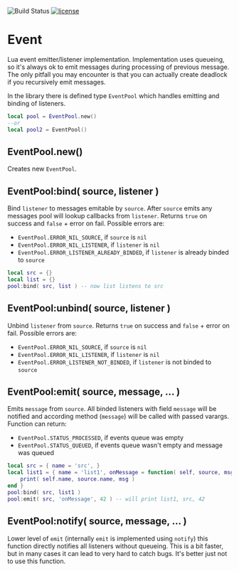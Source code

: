 ![Build Status](https://travis-ci.org/iskolbin/event.svg?branch=master)
[![license](https://img.shields.io/badge/license-public%20domain-blue.svg)]()

Event
=====

Lua event emitter/listener implementation. Implementation uses queueing, so
it's always ok to emit messages during processing of previous message. The
only pitfall you may encounter is that you can actually create deadlock if
you recursively emit messages.

In the library there is defined type `EventPool` which handles emitting and 
binding of listeners.

```lua
local pool = EventPool.new()
--or
local pool2 = EventPool()
```

EventPool.new()
---------------

Creates new `EventPool`.

EventPool:bind( source, listener )
----------------------------------

Bind `listener` to messages emitable by `source`. After `source` emits any messages
pool will lookup callbacks from `listener`. Returns `true` on success and `false` + 
error on fail. Possible errors are:

* `EventPool.ERROR_NIL_SOURCE`, if `source` is `nil`
* `EventPool.ERROR_NIL_LISTENER`, if `listener` is `nil`
* `EventPool.ERROR_LISTENER_ALREADY_BINDED`, if `listener` is already binded to `source`

```lua
local src = {}
local list = {}
pool:bind( src, list ) -- now list listens to src
```

EventPool:unbind( source, listener )
------------------------------------

Unbind `listener` from `source`. Returns `true` on success and `false` + error
on fail. Possible errors are:

* `EventPool.ERROR_NIL_SOURCE`, if `source` is `nil`
* `EventPool.ERROR_NIL_LISTENER`, if `listener` is `nil`
* `EventPool.ERROR_LISTENER_NOT_BINDED`, if `listener` is not binded to `source`

EventPool:emit( source, message, ... )
--------------------------------------

Emits `message` from `source`. All binded listeners with field `message` will
be notified and according method (`message`) will be called with passed varargs.
Function can return:

* `EventPool.STATUS_PROCESSED`, if events queue was empty
* `EventPool.STATUS_QUEUED`, if events queue wasn't empty and message was queued

```lua
local src = { name = 'src', }
local list1 = { name = 'list1', onMessage = function( self, source, msg )
	print( self.name, source.name, msg )
end }
pool:bind( src, list1 )
pool:emit( src, 'onMessage', 42 ) -- will print list1, src, 42
```

EventPool:notify( source, message, ... )
----------------------------------------

Lower level of `emit` (internally `emit` is implemented using `notify`) this
function directly notifies all listeners without queueing. This is a bit faster,
but in many cases it can lead to very hard to catch bugs. It's better just not
to use this function.
